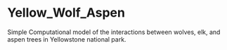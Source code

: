 # Yellow_Wolf_Aspen
Simple Computational model of the interactions between wolves, elk, and aspen trees in Yellowstone national park.
